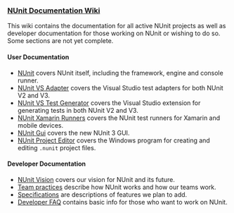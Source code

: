 ### [NUnit Documentation Wiki](https://github.com/nunit/docs/wiki)
This wiki contains the documentation for all active NUnit projects as well as developer documentation for those working on NUnit or wishing to do so. Some sections are not yet complete.

#### User Documentation
 * [NUnit](https://github.com/nunit/docs/wiki/NUnit-Documentation) covers NUnit itself, including the framework, engine and console runner.
 * [NUnit VS Adapter](https://github.com/nunit/docs/wiki/Visual-Studio-Test-Adapter) covers the Visual Studio test adapters for both NUnit V2 and V3.
 * [NUnit VS Test Generator](https://github.com/nunit/docs/wiki/Visual-Studio-Test-Generator) covers the Visual Studio extension for generating tests in both NUnit V2 and V3.
 * [NUnit Xamarin Runners](https://github.com/nunit/docs/wiki/NUnit-Xamarin-Runners) covers the NUnit test runners for Xamarin and mobile devices.
 * [NUnit Gui](https://github.com/nunit/docs/wiki/NUnit-Gui) covers the new NUnit 3 GUI.
 * [NUnit Project Editor](https://github.com/nunit/docs/wiki/Project-Editor) covers the Windows program for creating and editing `.nunit` project files.


#### Developer Documentation
 * [NUnit Vision](https://github.com/nunit/docs/wiki/NUnit-Vision) covers our vision for NUnit and its future.
 * [Team practices](https://github.com/nunit/docs/wiki/Team-Practices) describe how NUnit works and how our teams work.
 * [Specifications](https://github.com/nunit/docs/wiki/Specifications) are descriptions of features we plan to add.
 * [Developer FAQ](https://github.com/nunit/docs/wiki/Developer-FAQ) contains basic info for those who want to work on NUnit.
